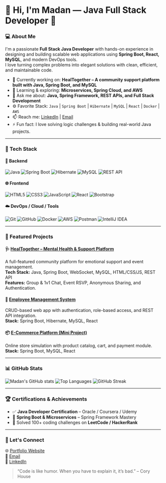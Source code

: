 # 👋 Hi, I'm Madan — Java Full Stack Developer 🚀

### 💻 About Me
I'm a passionate **Full Stack Java Developer** with hands-on experience in designing and building scalable web applications using **Spring Boot, React, MySQL**, and modern DevOps tools.  
I love turning complex problems into elegant solutions with clean, efficient, and maintainable code.

- 🔭 Currently working on: **HealTogether – A community support platform built with Java, Spring Boot, and MySQL**
- 🌱 Learning & exploring: **Microservices, Spring Cloud, and AWS**
- 💬 Ask me about: **Java, Spring Framework, REST APIs, and Full Stack Development**
- ⚙️ Favorite Stack: `Java` | `Spring Boot` | `Hibernate` | `MySQL` | `React` | `Docker` | `AWS`
- 📫 Reach me: [LinkedIn](https://linkedin.com/in/your-link) | [Email](mailto:madan@gmaail.combh)
- ⚡ Fun fact: I love solving logic challenges & building real-world Java projects.

---

### 🧠 Tech Stack

#### 💾 Backend
![Java](https://img.shields.io/badge/Java-%23ED8B00.svg?style=for-the-badge&logo=openjdk&logoColor=white)
![Spring Boot](https://img.shields.io/badge/Spring%20Boot-%236DB33F.svg?style=for-the-badge&logo=springboot&logoColor=white)
![Hibernate](https://img.shields.io/badge/Hibernate-%236DB33F.svg?style=for-the-badge&logo=hibernate&logoColor=white)
![MySQL](https://img.shields.io/badge/MySQL-%2300f.svg?style=for-the-badge&logo=mysql&logoColor=white)
![REST API](https://img.shields.io/badge/REST-API-blue?style=for-the-badge)

#### 🌐 Frontend
![HTML5](https://img.shields.io/badge/HTML5-%23E34F26.svg?style=for-the-badge&logo=html5&logoColor=white)
![CSS3](https://img.shields.io/badge/CSS3-%231572B6.svg?style=for-the-badge&logo=css3&logoColor=white)
![JavaScript](https://img.shields.io/badge/JavaScript-%23F7DF1E.svg?style=for-the-badge&logo=javascript&logoColor=black)
![React](https://img.shields.io/badge/React-%2361DAFB.svg?style=for-the-badge&logo=react&logoColor=black)
![Bootstrap](https://img.shields.io/badge/Bootstrap-%23563D7C.svg?style=for-the-badge&logo=bootstrap&logoColor=white)

#### ☁️ DevOps / Cloud / Tools
![Git](https://img.shields.io/badge/Git-%23F05033.svg?style=for-the-badge&logo=git&logoColor=white)
![GitHub](https://img.shields.io/badge/GitHub-%23121011.svg?style=for-the-badge&logo=github&logoColor=white)
![Docker](https://img.shields.io/badge/Docker-%230db7ed.svg?style=for-the-badge&logo=docker&logoColor=white)
![AWS](https://img.shields.io/badge/AWS-%23FF9900.svg?style=for-the-badge&logo=amazonaws&logoColor=white)
![Postman](https://img.shields.io/badge/Postman-FF6C37?style=for-the-badge&logo=postman&logoColor=white)
![IntelliJ IDEA](https://img.shields.io/badge/IntelliJ%20IDEA-%23000000.svg?style=for-the-badge&logo=intellij-idea&logoColor=white)

---

### 🧩 Featured Projects

#### 🩺 [HealTogether – Mental Health & Support Platform](https://github.com/MadanGowda-BH/HealTogether)
A full-featured community platform for emotional support and event management.  
**Tech Stack:** Java, Spring Boot, WebSocket, MySQL, HTML/CSS/JS, REST API  
**Features:** Group & 1v1 Chat, Event RSVP, Anonymous Sharing, and Authentication.

#### 💼 [Employee Management System](https://github.com/MadanGowda-BH/employee-management)
CRUD-based web app with authentication, role-based access, and REST API integration.  
**Stack:** Spring Boot, Hibernate, MySQL, React

#### 📦 [E-Commerce Platform (Mini Project)](https://github.com/MadanGowda-BH/ecommerce-app)
Online store simulation with product catalog, cart, and payment module.  
**Stack:** Spring Boot, MySQL, React

---

### 📊 GitHub Stats

![Madan's GitHub stats](https://github-readme-stats.vercel.app/api?username=MadanGowda-BH&show_icons=true&theme=react)
![Top Languages](https://github-readme-stats.vercel.app/api/top-langs/?username=MadanGowda-BH&layout=compact&theme=react)
![GitHub Streak](https://github-readme-streak-stats.herokuapp.com/?user=MadanGowda-BH&theme=react)

---

### 🏆 Certifications & Achievements
- ✅ **Java Developer Certification** – Oracle / Coursera / Udemy
- 🏅 **Spring Boot & Microservices** – Spring Framework Mastery
- 🧠 Solved 100+ coding challenges on **LeetCode / HackerRank**

---

### 💬 Let's Connect
🌐 [Portfolio Website](https://your-portfolio-link.com)  
📧 [Email](mailto:your.email@example.com)  
💼 [LinkedIn](https://linkedin.com/in/your-link)

> “Code is like humor. When you have to explain it, it’s bad.” – Cory House
